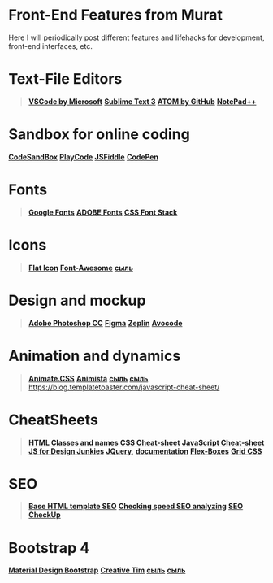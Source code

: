 # Front-End Features from Murat

Here I will periodically post different features and lifehacks for development, front-end interfaces, etc.

# Text-File Editors

>[**VSCode by Microsoft**](https://code.visualstudio.com/Download)
[**Sublime Text  3**](https://www.sublimetext.com/3)
[**ATOM  by GitHub**](http://atom.io)
[**NotePad++**](https://notepad-plus-plus.org/download/v7.6.4.html)


# Sandbox for online coding

[**CodeSandBox**](https://codesandbox.io/s/)
[**PlayCode**](https://playcode.io/)
[**JSFiddle**](https://jsfiddle.net/)
[**CodePen**](https://codepen.io/pen/tour/welcome/start)

# Fonts
>[**Google Fonts**](https://fonts.google.com)
[**ADOBE Fonts**](https://fonts.adobe.com/fonts)
[**CSS Font Stack**](https://www.cssfontstack.com/)

# Icons
>[**Flat Icon**](https://flaticon.com)
[**Font-Awesome**](https://fontawesome.com/icons)
[**сыль**](http://.com/)


# Design and mockup 

>[**Adobe Photoshop CC**](https://www.adobe.com/products/photoshop/free-trial-download.html)
[**Figma**](http://figma.com/)
[**Zeplin**](http://zeplin.io/)
[**Avocode**](https://avocode.com)
# Animation and  dynamics

>[**Animate.CSS**](https://daneden.github.io/animate.css/)
[**Animista**](http://animista.net/)
[**сыль**](http://.com/)
[**сыль**]()
https://blog.templatetoaster.com/javascript-cheat-sheet/

# CheatSheets
>[**HTML Classes and names**](http://tpverstak.ru/common-css-class-names/)
[**CSS Cheat-sheet**](https://adam-marsden.co.uk/css-cheat-sheet)
[**JavaScript Cheat-sheet**](
https://websitesetup.org/javascript-cheat-sheet/) 
 [**JS for Design Junkies**](https://blog.templatetoaster.com/javascript-cheat-sheet/)
[**JQuery**](https://www.jqueryscript.net/), [**documentation**](http://jquery.page2page.ru/index.php5/%D0%97%D0%B0%D0%B3%D0%BB%D0%B0%D0%B2%D0%BD%D0%B0%D1%8F_%D1%81%D1%82%D1%80%D0%B0%D0%BD%D0%B8%D1%86%D0%B0)
[**Flex-Boxes**](https://yoksel.github.io/flex-cheatsheet/)
[**Grid CSS**](http://tpverstak.ru/grid/)
# SEO 

>[**Base HTML template SEO**](http://tpverstak.ru/seo-html-template/)
[**Checking speed SEO analyzing**](https://sitechecker.pro/ru/)
[**SEO CheckUp**](https://seositecheckup.com/)

# Bootstrap 4

[**Material Design Bootstrap**](https://mdbootstrap.com/)
[**Creative Tim**](https://www.creative-tim.com/)
[**сыль**](http://.com/)
[**сыль**]()

